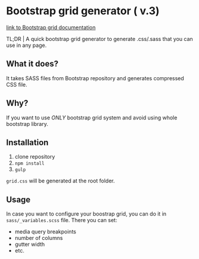 # Bootstrap grid generator ( v.3)
[link to Bootstrap grid documentation](http://getbootstrap.com/css/#grid)

TL;DR | A quick bootstrap grid generator to generate .css/.sass that you can use in any page.

## What it does?
It takes SASS files from Bootstrap repository and generates compressed CSS file.

## Why?
If you want to use *ONLY* bootstrap grid system and avoid using whole bootstrap library.

## Installation
1. clone repository
2. `npm install`
3. `gulp`

`grid.css` will be generated at the root folder.

## Usage
In case you want to configure your boostrap grid, you can do it in `sass/_variables.scss` file.
There you can set:
* media query breakpoints
* number of columns
* gutter width
* etc.
 
